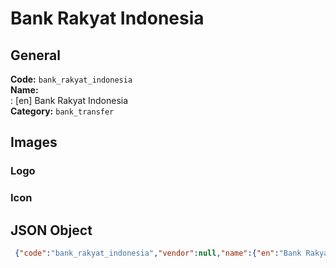 # Bank Rakyat Indonesia 
## General 
**Code:** `bank_rakyat_indonesia`  
**Name:**  
:	[en] Bank Rakyat Indonesia  
**Category:** `bank_transfer`  
## Images 
### Logo 
### Icon 
## JSON Object 
```json
 {"code":"bank_rakyat_indonesia","vendor":null,"name":{"en":"Bank Rakyat Indonesia"},"description":null,"countries":null,"category":"bank_transfer"}```  
